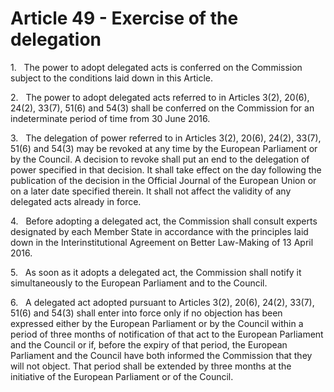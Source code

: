 # Article 49 - Exercise of the delegation


1.   The power to adopt delegated acts is conferred on the Commission subject to the conditions laid down in this Article.

2.   The power to adopt delegated acts referred to in Articles 3(2), 20(6), 24(2), 33(7), 51(6) and 54(3) shall be conferred on the Commission for an indeterminate period of time from 30 June 2016.

3.   The delegation of power referred to in Articles 3(2), 20(6), 24(2), 33(7), 51(6) and 54(3) may be revoked at any time by the European Parliament or by the Council. A decision to revoke shall put an end to the delegation of power specified in that decision. It shall take effect on the day following the publication of the decision in the Official Journal of the European Union or on a later date specified therein. It shall not affect the validity of any delegated acts already in force.

4.   Before adopting a delegated act, the Commission shall consult experts designated by each Member State in accordance with the principles laid down in the Interinstitutional Agreement on Better Law-Making of 13 April 2016.

5.   As soon as it adopts a delegated act, the Commission shall notify it simultaneously to the European Parliament and to the Council.

6.   A delegated act adopted pursuant to Articles 3(2), 20(6), 24(2), 33(7), 51(6) and 54(3) shall enter into force only if no objection has been expressed either by the European Parliament or by the Council within a period of three months of notification of that act to the European Parliament and the Council or if, before the expiry of that period, the European Parliament and the Council have both informed the Commission that they will not object. That period shall be extended by three months at the initiative of the European Parliament or of the Council.
